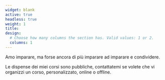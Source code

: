 ```yaml
---
widget: blank
active: true
headless: true
weight: 1
title:
design:
  # Choose how many columns the section has. Valid values: 1 or 2.
  columns: 1
---
```


Amo imparare, ma forse ancora di più imparare ad imparare e condividere.  

Le dispense dei miei corsi sono pubbliche, contattatemi se volete che vi organizzi un corso, personalizzato, online o offline.